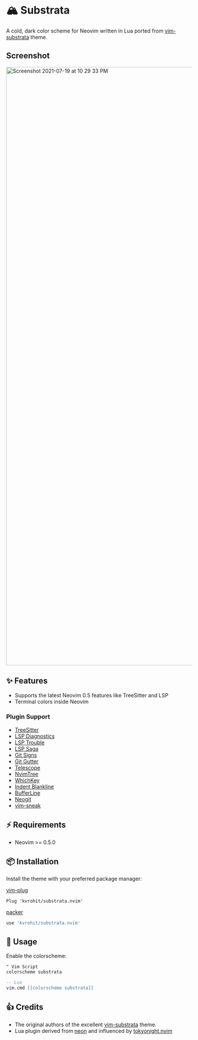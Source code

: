 # 🏔  Substrata

A cold, dark color scheme for Neovim written in Lua ported from [vim-substrata](https://github.com/arzg/vim-substrata) theme.

## Screenshot

<img width="1612" alt="Screenshot 2021-07-19 at 10 29 33 PM" src="https://user-images.githubusercontent.com/1040966/126198536-db58e689-f7cb-4cc7-a331-04b29c080c46.png">

## ✨ Features

- Supports the latest Neovim 0.5 features like TreeSitter and LSP
- Terminal colors inside Neovim

### Plugin Support

- [TreeSitter](https://github.com/nvim-treesitter/nvim-treesitter)
- [LSP Diagnostics](https://neovim.io/doc/user/lsp.html)
- [LSP Trouble](https://github.com/folke/lsp-trouble.nvim)
- [LSP Saga](https://github.com/glepnir/lspsaga.nvim)
- [Git Signs](https://github.com/lewis6991/gitsigns.nvim)
- [Git Gutter](https://github.com/airblade/vim-gitgutter)
- [Telescope](https://github.com/nvim-telescope/telescope.nvim)
- [NvimTree](https://github.com/kyazdani42/nvim-tree.lua)
- [WhichKey](https://github.com/liuchengxu/vim-which-key)
- [Indent Blankline](https://github.com/lukas-reineke/indent-blankline.nvim)
- [BufferLine](https://github.com/akinsho/nvim-bufferline.lua)
- [Neogit](https://github.com/TimUntersberger/neogit)
- [vim-sneak](https://github.com/justinmk/vim-sneak)

## ⚡️ Requirements

- Neovim >= 0.5.0

## 📦 Installation

Install the theme with your preferred package manager:

[vim-plug](https://github.com/junegunn/vim-plug)

```vim
Plug 'kvrohit/substrata.nvim'
```

[packer](https://github.com/wbthomason/packer.nvim)

```lua
use 'kvrohit/substrata.nvim'
```

## 🚀 Usage

Enable the colorscheme:

```vim
" Vim Script
colorscheme substrata
```

```lua
-- Lua
vim.cmd [[colorscheme substrata]]
```

## 👍 Credits

- The original authors of the excellent [vim-substrata](https://github.com/arzg/vim-substrata) theme.
- Lua plugin derived from [neon](https://github.com/rafamadriz/neon) and influenced by [tokyonight.nvim](https://github.com/folke/tokyonight.nvim)
